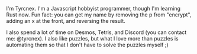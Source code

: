 I'm Tyrcnex. I'm a Javascript hobbyist programmer, though I'm learning Rust now. Fun fact: you can get my name by removing the p from "encrypt", adding an x at the front, and reversing the result.

I also spend a lot of time on Desmos, Tetris, and Discord (you can contact me: @tyrcnex). I also like puzzles, but what I love more than puzzles is automating them so that I don't have to solve the puzzles myself ;)
